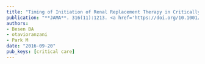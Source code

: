 ```yaml
---
title: "Timing of Initiation of Renal Replacement Therapy in Critically Ill Patients With Acute Kidney Injury"
publication: "**JAMA**. 316(11):1213. <a href='https://doi.org/10.1001/jama.2016.11332' target='_blank' rel='noopener noreferrer'>10.1001/jama.2016.11332</a>"
authors:
- Besen BA
- otavioranzani
- Park M
date: "2016-09-20"
pub_keys: [critical care]
---
```


